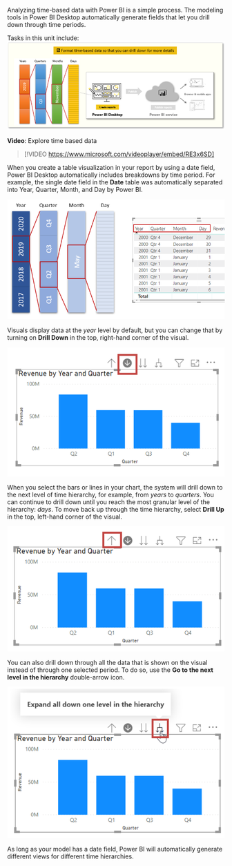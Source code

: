 Analyzing time-based data with Power BI is a simple process. The modeling tools in Power BI Desktop automatically generate fields that let you drill down through time periods.

Tasks in this unit include:
![Conceptual graphic of the tasks in this module.](../media/06-power-bi-desktop-overview.png)

**Video**: Explore time based data
> [!VIDEO https://www.microsoft.com/videoplayer/embed/RE3x6SD]

When you create a table visualization in your report by using a date field, Power BI Desktop automatically includes breakdowns by time period. For example, the single date field in the **Date** table was automatically separated into Year, Quarter, Month, and Day by Power BI.

![Conceptual diagram of years expanded to quarters, months, and days.](../media/06-power-bi-desktop-time-periods.png)

Visuals display data at the *year* level by default, but you can change that by turning on **Drill Down** in the top, right-hand corner of the visual.

![Screenshot of the "Click to turn on Drill Down" button.](../media/06-power-bi-desktop-turn-on-drill-down.png)

When you select the bars or lines in your chart, the system will drill down to the next level of time hierarchy, for example, from *years* to *quarters*. You can continue to drill down until you reach the most granular level of the hierarchy: *days*. To move back up through the time hierarchy, select **Drill Up** in the top, left-hand corner of the visual.

![Screenshot of the "Drill Up" button for the visual.](../media/06-power-bi-desktop-drill-up.png)

You can also drill down through all the data that is shown on the visual instead of through one selected period. To do so, use the **Go to the next level in the hierarchy** double-arrow icon.

![Screenshot of the "Go to the next level in the hierarchy" button.](../media/06-power-bi-desktop-next-level.png)

As long as your model has a date field, Power BI will automatically generate different views for different time hierarchies.
